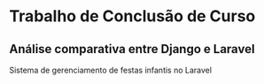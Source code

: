 # Trabalho de Conclusão de Curso
## Análise comparativa entre Django e Laravel

Sistema de gerenciamento de festas infantis no Laravel